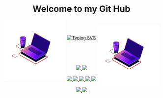 

<html>
<h1 align='center'> Welcome to my Git Hub</h1>
<img align="left" src="animation_500_l8gn70d6.gif" width='200'></img><br>
<img align="right" src="animation_500_l8gn70d6.gif" width='200'></img><br>
         <p align="center">
           <a href="https://git.io/typing-svg"><img src="https://readme-typing-svg.demolab.com?font=Quicksand&size=20&duration=3500&pause=1000&center=true&color=37BCAD&background=E9E9E900&width=355&height=72&lines=%F0%9F%91%8B%F0%9F%8F%BB++Hey!+I'm+Natalia+%F0%9F%91%8B%F0%9F%8F%BB;%F0%9F%91%A9%F0%9F%8F%BB%E2%80%8D%F0%9F%92%BB+Beginner+at+Front-End+%F0%9F%91%A9%F0%9F%8F%BB%E2%80%8D%F0%9F%92%BB;%F0%9F%91%A9%F0%9F%8F%BB%E2%80%8D%F0%9F%92%BB+Currently+learning+C+%F0%9F%91%A9%F0%9F%8F%BB%E2%80%8D%F0%9F%92%BB;%F0%9F%8C%A0+Love+Science+%F0%9F%8C%A0" align='center' alt="Typing SVG" /></a>
         </p><br><br><br><br>

    
<div align="center">
  <a href="https://github.com/natfb">
  <img height="120em" src="https://github-readme-stats.vercel.app/api?username=natfb&show_icons=true&theme=tokyonight&include_all_commits=true&count_private=true"/>
  <img height="120em" src="https://github-readme-stats.vercel.app/api/top-langs/?username=natfb&layout=compact&langs_count=7&theme=tokyonight"</div><br><br>

        
 <div align = 'center' style="display: inline_block">
         <img src="https://img.shields.io/badge/html5-%23E34F26.svg?style=for-the-badge&logo=html5&logoColor=white"></img>
         <img src="https://img.shields.io/badge/css3-%231572B6.svg?style=for-the-badge&logo=css3&logoColor=white"></img>
         <img src="https://img.shields.io/badge/javascript-%23323330.svg?style=for-the-badge&logo=javascript&logoColor=%23F7DF1E"></img>
         <img src="https://img.shields.io/badge/c-%2300599C.svg?style=for-the-badge&logo=c&logoColor=white"></img>
         <img src="https://img.shields.io/badge/adobe%20photoshop-%2331A8FF.svg?style=for-the-badge&logo=adobe%20photoshop&logoColor=white"></img>
</div><br>

<div align = 'center' style="display: inline_block">
         <img src="https://img.shields.io/badge/Twitter-%231DA1F2.svg?style=for-the-badge&logo=Twitter&logoColor=white"></img>
         <img src="https://img.shields.io/badge/Instagram-%23E4405F.svg?style=for-the-badge&logo=Instagram&logoColor=white"></img>
</div><br><br>
</html> 



 





